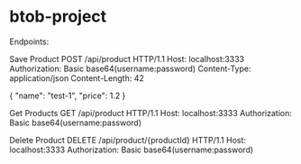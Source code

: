 # btob-project

Endpoints:

Save Product
POST /api/product HTTP/1.1
Host: localhost:3333
Authorization: Basic base64(username:password)
Content-Type: application/json
Content-Length: 42

{
    "name": "test-1",
    "price": 1.2
}


Get Products
GET /api/product HTTP/1.1
Host: localhost:3333
Authorization: Basic base64(username:password)


Delete Product
DELETE /api/product/{productId} HTTP/1.1
Host: localhost:3333
Authorization: Basic base64(username:password)
